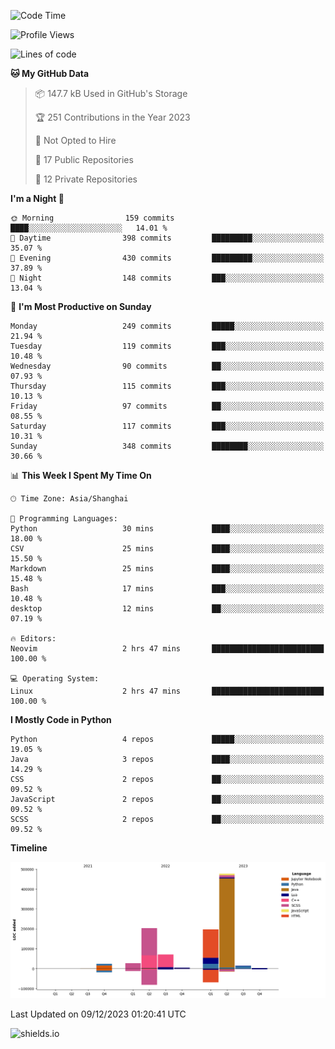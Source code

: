<!--START_SECTION:waka-->
![Code Time](http://img.shields.io/badge/Code%20Time-366%20hrs%2044%20mins-blue)

![Profile Views](http://img.shields.io/badge/Profile%20Views-0-blue)

![Lines of code](https://img.shields.io/badge/From%20Hello%20World%20I%27ve%20Written-1.0%20million%20lines%20of%20code-blue)

**🐱 My GitHub Data** 

> 📦 147.7 kB Used in GitHub's Storage 
 > 
> 🏆 251 Contributions in the Year 2023
 > 
> 🚫 Not Opted to Hire
 > 
> 📜 17 Public Repositories 
 > 
> 🔑 12 Private Repositories 
 > 
**I'm a Night 🦉** 

```text
🌞 Morning                159 commits         ████░░░░░░░░░░░░░░░░░░░░░   14.01 % 
🌆 Daytime                398 commits         █████████░░░░░░░░░░░░░░░░   35.07 % 
🌃 Evening                430 commits         █████████░░░░░░░░░░░░░░░░   37.89 % 
🌙 Night                  148 commits         ███░░░░░░░░░░░░░░░░░░░░░░   13.04 % 
```
📅 **I'm Most Productive on Sunday** 

```text
Monday                   249 commits         █████░░░░░░░░░░░░░░░░░░░░   21.94 % 
Tuesday                  119 commits         ███░░░░░░░░░░░░░░░░░░░░░░   10.48 % 
Wednesday                90 commits          ██░░░░░░░░░░░░░░░░░░░░░░░   07.93 % 
Thursday                 115 commits         ███░░░░░░░░░░░░░░░░░░░░░░   10.13 % 
Friday                   97 commits          ██░░░░░░░░░░░░░░░░░░░░░░░   08.55 % 
Saturday                 117 commits         ███░░░░░░░░░░░░░░░░░░░░░░   10.31 % 
Sunday                   348 commits         ████████░░░░░░░░░░░░░░░░░   30.66 % 
```


📊 **This Week I Spent My Time On** 

```text
🕑︎ Time Zone: Asia/Shanghai

💬 Programming Languages: 
Python                   30 mins             ████░░░░░░░░░░░░░░░░░░░░░   18.00 % 
CSV                      25 mins             ████░░░░░░░░░░░░░░░░░░░░░   15.50 % 
Markdown                 25 mins             ████░░░░░░░░░░░░░░░░░░░░░   15.48 % 
Bash                     17 mins             ███░░░░░░░░░░░░░░░░░░░░░░   10.48 % 
desktop                  12 mins             ██░░░░░░░░░░░░░░░░░░░░░░░   07.19 % 

🔥 Editors: 
Neovim                   2 hrs 47 mins       █████████████████████████   100.00 % 

💻 Operating System: 
Linux                    2 hrs 47 mins       █████████████████████████   100.00 % 
```

**I Mostly Code in Python** 

```text
Python                   4 repos             █████░░░░░░░░░░░░░░░░░░░░   19.05 % 
Java                     3 repos             ████░░░░░░░░░░░░░░░░░░░░░   14.29 % 
CSS                      2 repos             ██░░░░░░░░░░░░░░░░░░░░░░░   09.52 % 
JavaScript               2 repos             ██░░░░░░░░░░░░░░░░░░░░░░░   09.52 % 
SCSS                     2 repos             ██░░░░░░░░░░░░░░░░░░░░░░░   09.52 % 
```



**Timeline**

![Lines of Code chart](https://raw.githubusercontent.com/kopp4/kopp4/main/assets/bar_graph.png)


 Last Updated on 09/12/2023 01:20:41 UTC
<!--END_SECTION:waka-->
![shields.io](https://img.shields.io/github/commit-activity/w/kopp4/kopp4?color=g&label=abusing%20bot&style=flat-square)
